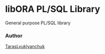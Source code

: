 # libORA PL/SQL Library #

General purpose PL/SQL library


### Author ###

[TarasLyuklyanchuk](http://linkedin.com/in/TarasLyuklyanchuk)
